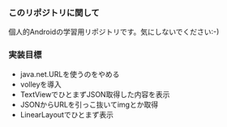 ### このリポジトリに関して
個人的Androidの学習用リポジトリです。気にしないでください:-)

### 実装目標

* java.net.URLを使うのをやめる
* volleyを導入
* TextViewでひとまずJSON取得した内容を表示
* JSONからURLを引っこ抜いてimgとか取得
* LinearLayoutでひとまず表示

